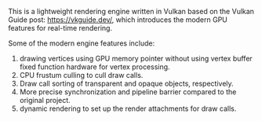 This is a lightweight rendering engine written in Vulkan based on the Vulkan Guide post: https://vkguide.dev/, which introduces the modern GPU features for real-time rendering.

Some of the modern engine features include:

1. drawing vertices using GPU memory pointer without using vertex buffer fixed function hardware for vertex processing. 
2. CPU frustum culling to cull draw calls.
3. Draw call sorting of transparent and opaque objects, respectively.
4. More precise synchronization and pipeline barrier compared to the original project.
5. dynamic rendering to set up the render attachments for draw calls.